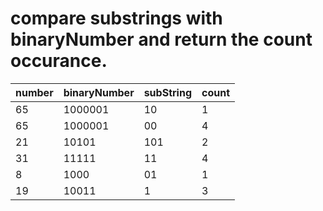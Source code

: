 # compare substrings with binaryNumber and return the count occurance.

|number|binaryNumber| subString | count |
|----|-------|--------|------|
| 65 | 1000001  |  10     | 1     |
| 65 | 1000001  |  00     | 4     |
| 21 | 10101    |  101    | 2     |    
| 31 | 11111    |  11     | 4     |
|  8 | 1000     |  01     | 1     |
| 19 | 10011    |  1      | 3     |
